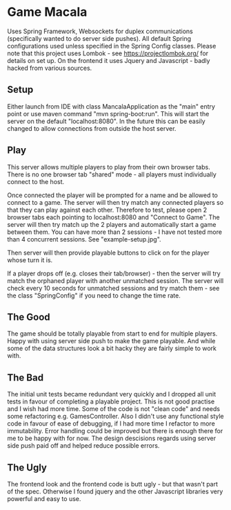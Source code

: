 # Game Macala

Uses Spring Framework, Websockets for duplex communications (specifically wanted to do server side pushes).
All default Spring configurations used unless specified in the Spring Config classes.
Please note that this project uses Lombok -  see https://projectlombok.org/ for details on set up.
On the frontend it uses Jquery and Javascript - badly hacked from various sources.

## Setup
Either launch from IDE with class MancalaApplication as the "main" entry point or use maven command "mvn spring-boot:run".
This will start the server on the default "localhost:8080".
In the future this can be easily changed to allow connections from outside the host server. 

## Play
This server allows multiple players to play from their own browser tabs.
There is no one browser tab "shared" mode - all players must individually connect to the host.

Once connected the player will be prompted for a name and be allowed to connect to a game.
The server will then try match any connected players so that they can play against each other.
Therefore to test, please open 2 browser tabs each pointing to localhost:8080 and "Connect to Game".
The server will then try match up the 2 players and automatically start a game between them.
You can have more than 2 sessions - I have not tested more than 4 concurrent sessions.
See "example-setup.jpg".

Then server will then provide playable buttons to click on for the player whose turn it is.

If a player drops off (e.g. closes their tab/browser) - then the server will try match the orphaned player with another unmatched session.
The server will check every 10 seconds for unmatched sessions and try match them - see the class "SpringConfig" if you need to change the time rate.

## The Good
The game should be totally playable from start to end for multiple players.
Happy with using server side push to make the game playable.
And while some of the data structures look a bit hacky they are fairly simple to work with.

## The Bad
The initial unit tests became redundant very quickly and I dropped all unit tests in favour of completing a playable project.
This is not good practise and I wish had more time.
Some of the code is not "clean code" and needs some refactoring e.g. GamesController.
Also I didn't use any functional style code in favour of ease of debugging, if I had more time I refactor to more immutability. 
Error handling could be improved but there is enough there for me to be happy with for now.
The design descisions regards using server side push paid off and helped reduce possible errors.

## The Ugly
The frontend look and the frontend code is butt ugly - but that wasn't part of the spec.
Otherwise I found jquery and the other Javascript libraries very powerful and easy to use.

